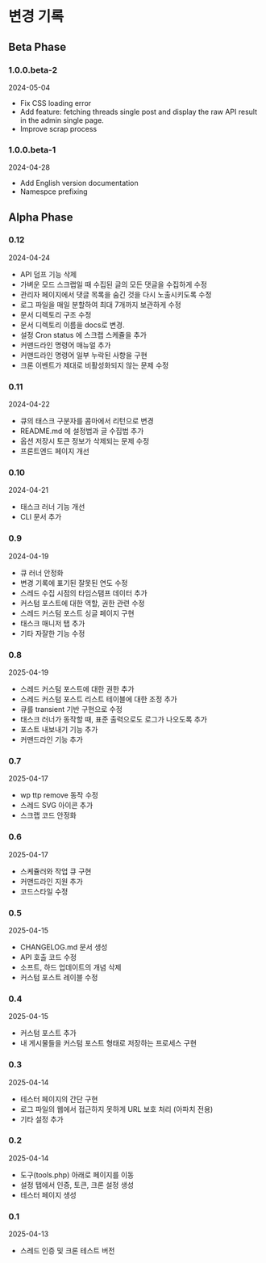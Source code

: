 # 변경 기록

## Beta Phase

### 1.0.0.beta-2

2024-05-04

- Fix CSS loading error
- Add feature: fetching threads single post and display the raw API result in the admin single page.
- Improve scrap process

### 1.0.0.beta-1

2024-04-28

- Add English version documentation
- Namespce prefixing

## Alpha Phase

### 0.12

2024-04-24

- API 덤프 기능 삭제
- 가벼운 모드 스크랩일 때 수집된 글의 모든 댓글을 수집하게 수정
- 관리자 페이지에서 댓글 목록을 숨긴 것을 다시 노출시키도록 수정
- 로그 파일을 매일 분할하여 최대 7개까지 보관하게 수정
- 문서 디렉토리 구조 수정
- 문서 디렉토리 이름을 docs로 변경.
- 설정 Cron status 에 스크랩 스케쥴을 추가
- 커맨드라인 명령어 매뉴얼 추가
- 커맨드라인 명령어 일부 누락된 사항을 구현
- 크론 이벤트가 제대로 비활성화되지 않는 문제 수정

### 0.11

2024-04-22

- 큐의 태스크 구분자를 콤마에서 리턴으로 변경
- README.md 에 설정법과 글 수집법 추가
- 옵션 저장시 토큰 정보가 삭제되는 문제 수정
- 프론트엔드 페이지 개선

### 0.10

2024-04-21

- 태스크 러너 기능 개선
- CLI 문서 추가

### 0.9

2024-04-19

- 큐 러너 안정화
- 변경 기록에 표기된 잘못된 연도 수정
- 스레드 수집 시점의 타임스탬프 데이터 추가
- 커스텀 포스트에 대한 역할, 권한 관련 수정
- 스레드 커스텀 포스트 싱글 페이지 구현
- 태스크 매니저 탭 추가
- 기타 자잘한 기능 수정

### 0.8

2025-04-19

- 스레드 커스텀 포스트에 대한 권한 추가
- 스레드 커스텀 포스트 리스트 테이블에 대한 조정 추가
- 큐를 transient 기반 구현으로 수정
- 태스크 러너가 동작할 때, 표준 출력으로도 로그가 나오도록 추가
- 포스트 내보내기 기능 추가
- 커맨드라인 기능 추가

### 0.7

2025-04-17

- wp ttp remove 동작 수정
- 스레드 SVG 아이콘 추가
- 스크랩 코드 안정화

### 0.6

2025-04-17

- 스케쥴러와 작업 큐 구현
- 커맨드라인 지원 추가
- 코드스타일 수정

### 0.5

2025-04-15

- CHANGELOG.md 문서 생성
- API 호출 코드 수정
- 소프트, 하드 업데이트의 개념 삭제
- 커스텀 포스트 레이블 수정

### 0.4

2025-04-15

- 커스텀 포스트 추가
- 내 게시물들을 커스텀 포스트 형태로 저장하는 프로세스 구현

### 0.3

2025-04-14

- 테스터 페이지의 간단 구현
- 로그 파일의 웹에서 접근하지 못하게 URL 보호 처리 (아파치 전용)
- 기타 설정 추가

### 0.2

2025-04-14

- 도구(tools.php) 아래로 페이지를 이동
- 설정 탭에서 인증, 토큰, 크론 설정 생성
- 테스터 페이지 생성

### 0.1

2025-04-13

- 스레드 인증 및 크론 테스트 버전
